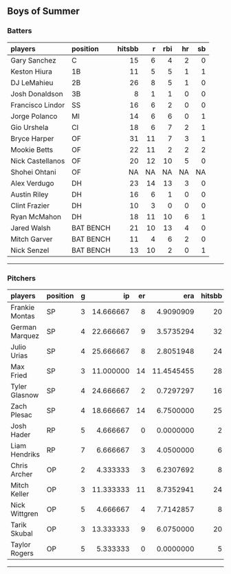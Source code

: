 ## Boys of Summer

### Batters

 
|players          |position  | hitsbb|  r| rbi| hr| sb| 
|:----------------|:---------|------:|--:|---:|--:|--:| 
|Gary Sanchez     |C         |     15|  6|   4|  2|  0| 
|Keston Hiura     |1B        |     11|  5|   5|  1|  1| 
|DJ LeMahieu      |2B        |     26|  8|   5|  1|  0| 
|Josh Donaldson   |3B        |      8|  1|   1|  0|  0| 
|Francisco Lindor |SS        |     16|  6|   2|  0|  0| 
|Jorge Polanco    |MI        |     14|  6|   6|  0|  1| 
|Gio Urshela      |CI        |     18|  6|   7|  2|  1| 
|Bryce Harper     |OF        |     31| 11|   7|  3|  1| 
|Mookie Betts     |OF        |     22| 11|   2|  2|  2| 
|Nick Castellanos |OF        |     20| 12|  10|  5|  0| 
|Shohei Ohtani    |OF        |     NA| NA|  NA| NA| NA| 
|Alex Verdugo     |DH        |     23| 14|  13|  3|  0| 
|Austin Riley     |DH        |     16|  6|   1|  0|  0| 
|Clint Frazier    |DH        |     10|  3|   0|  0|  0| 
|Ryan McMahon     |DH        |     18| 11|  10|  6|  1| 
|Jared Walsh      |BAT BENCH |     21| 10|  13|  4|  0| 
|Mitch Garver     |BAT BENCH |     11|  4|   6|  2|  0| 
|Nick Senzel      |BAT BENCH |     13| 10|   2|  0|  1| 

* * *

### Pitchers

 
|players        |position |  g|        ip| er|        era| hitsbb|      whip| so|  w| sv| 
|:--------------|:--------|--:|---------:|--:|----------:|------:|---------:|--:|--:|--:| 
|Frankie Montas |SP       |  3| 14.666667|  8|  4.9090909|     20| 1.3636364| 16|  2|  0| 
|German Marquez |SP       |  4| 22.666667|  9|  3.5735294|     32| 1.4117647| 20|  1|  0| 
|Julio Urias    |SP       |  4| 25.666667|  8|  2.8051948|     24| 0.9350649| 26|  3|  0| 
|Max Fried      |SP       |  3| 11.000000| 14| 11.4545455|     28| 2.5454545| 14|  0|  0| 
|Tyler Glasnow  |SP       |  4| 24.666667|  2|  0.7297297|     16| 0.6486486| 36|  2|  0| 
|Zach Plesac    |SP       |  4| 18.666667| 14|  6.7500000|     25| 1.3392857| 14|  1|  0| 
|Josh Hader     |RP       |  5|  4.666667|  0|  0.0000000|      2| 0.4285714|  9|  2|  2| 
|Liam Hendriks  |RP       |  7|  6.666667|  3|  4.0500000|      6| 0.9000000|  9|  0|  3| 
|Chris Archer   |OP       |  2|  4.333333|  3|  6.2307692|      8| 1.8461538|  6|  0|  0| 
|Mitch Keller   |OP       |  3| 11.333333| 11|  8.7352941|     24| 2.1176471| 12|  1|  0| 
|Nick Wittgren  |OP       |  5|  4.666667|  4|  7.7142857|      8| 1.7142857|  3|  0|  1| 
|Tarik Skubal   |OP       |  3| 13.333333|  9|  6.0750000|     20| 1.5000000| 12|  0|  0| 
|Taylor Rogers  |OP       |  5|  5.333333|  0|  0.0000000|      5| 0.9375000|  6|  0|  0| 


* * *


